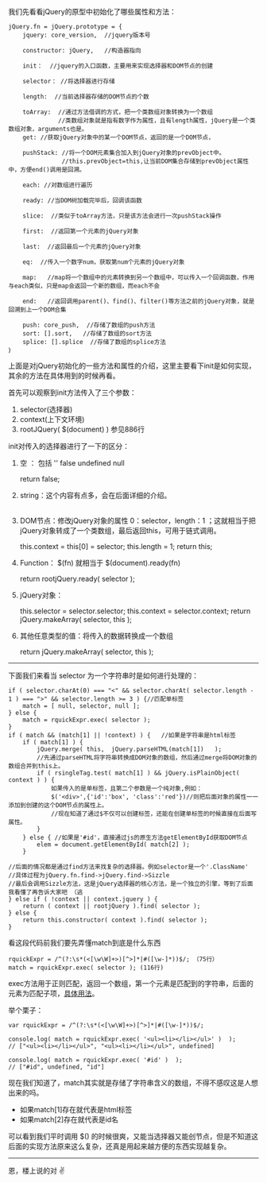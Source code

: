 我们先看看jQuery的原型中初始化了哪些属性和方法：

    jQuery.fn = jQuery.prototype = {
    	jquery: core_version,  //jquery版本号
    
    	constructor: jQuery,   //构造器指向
    
    	init：  //jquery的入口函数，主要用来实现选择器和DOM节点的创建
    
    	selector： //将选择器进行存储
    
    	length:  //当前选择器存储的DOM节点的个数
    
    	toArray:  //通过方法借调的方式，把一个类数组对象转换为一个数组
    			  //类数组对象就是指有数字作为属性，且有length属性，jQuery是一个类数组对象，arguments也是。
    	get: //获取jQuery对象中的某一个DOM节点，返回的是一个DOM节点，
    
    	pushStack: //将一个DOM元素集合加入到jQuery对象的prevObject中。
				   //this.prevObject=this,让当前DOM集合存储到prevObject属性中，方便end()调用是回溯。
    
    	each: //对数组进行遍历
    
    	ready: //当DOM树加载完毕后，回调该函数
    
    	slice:  //类似于toArray方法，只是该方法会进行一次pushStack操作
    
    	first:  //返回第一个元素的jQuery对象
    
    	last:  //返回最后一个元素的jQuery对象
    
    	eq:  //传入一个数字num，获取第num个元素的jQuery对象
    
    	map:   //map将一个数组中的元素转换到另一个数组中，可以传入一个回调函数，作用与each类似，只是map会返回一个新的数组，而each不会
    
    	end:   //返回调用parent()、find()、filter()等方法之前的jQuery对象，就是回溯到上一个DOM合集
    
    	push: core_push,  //存储了数组的push方法
    	sort: [].sort,   //存储了数组的sort方法
    	splice: [].splice  //存储了数组的splice方法
    ｝

上面是对jQuery初始化的一些方法和属性的介绍，这里主要看下init是如何实现，其余的方法在具体用到的时候再看。

首先可以观察到init方法传入了三个参数：
1. selector(选择器)
2. context(上下文环境)
3. rootJQuery( $(document) ) 参见886行

init对传入的选择器进行了一下的区分：

1. 空 ： 包括 '' false undefined null

	return false;

2. string：这个内容有点多，会在后面详细的介绍。<br/><br/>
	
3. DOM节点：修改jQuery对象的属性 0：selector，length：1  ；这就相当于把jQuery对象转成了一个类数组，最后返回this，可用于链式调用。

    this.context = this[0] = selector;
    this.length = 1;
    return this;
    
4. Function：  $(fn) 就相当于 $(document).ready(fn)
    
	return rootjQuery.ready( selector );

5. jQuery对象：

	this.selector = selector.selector;
	this.context = selector.context;
	return jQuery.makeArray( selector, this );

6. 其他任意类型的值：将传入的数据转换成一个数组

	return jQuery.makeArray( selector, this );



----------

下面我们来看当 selector 为一个字符串时是如何进行处理的：

    if ( selector.charAt(0) === "<" && selector.charAt( selector.length - 1 ) === ">" && selector.length >= 3 ) {//匹配单标签
    	match = [ null, selector, null ];
    } else {
    	match = rquickExpr.exec( selector );
    }
    if ( match && (match[1] || !context) ) {   //如果是字符串是html标签
    	if ( match[1] ) { 
    		jQuery.merge( this,  jQuery.parseHTML(match[1])   );
			//先通过parseHTML将字符串转换成DOM对象的数组，然后通过merge将DOM对象的数组合并到this上。
    		if ( rsingleTag.test( match[1] ) && jQuery.isPlainObject( context ) ) {
    			如果传入的是单标签，且第二个参数是一个纯对象,例如：
    			$('<div>',{'id':'box', 'class':'red'})//则把后面对象的属性一一添加到创建的这个DOM节点的属性上。
				//现在知道了通过$不仅可以创建标签，还能在创建单标签的时候直接在后面写属性。
    		}
    	} else { //如果是'#id'，直接通过js的原生方法getElementById获取DOM节点
    		elem = document.getElementById( match[2] );
    	}
	
	//后面的情况都是通过find方法来找复杂的选择器。例如selector是一个'.ClassName'
	//具体过程为jQuery.fn.find->jQuery.find->Sizzle
	//最后会调用Sizzle方法，这是jQuery选择器的核心方法，是一个独立的引擎，等到了后面我看懂了再告诉大家吧 （逃
    } else if ( !context || context.jquery ) {
    	return ( context || rootjQuery ).find( selector );
    } else {
    	return this.constructor( context ).find( selector );
    }

看这段代码前我们要先弄懂match到底是什么东西

	rquickExpr = /^(?:\s*(<[\w\W]+>)[^>]*|#([\w-]*))$/; （75行）
	match = rquickExpr.exec( selector ); (116行)

exec方法用于正则匹配，返回一个数组，第一个元素是匹配到的字符串，后面的元素为匹配子项，[具体用法](http://www.w3school.com.cn/jsref/jsref_exec_regexp.asp)。


举个栗子：

	var rquickExpr = /^(?:\s*(<[\w\W]+>)[^>]*|#([\w-]*))$/;

	console.log( match = rquickExpr.exec( '<ul><li></li></ul>' )  );
	// ["<ul><li></li></ul>", "<ul><li></li></ul>", undefined]

	console.log( match = rquickExpr.exec( '#id' )  );
	// ["#id", undefined, "id"]


现在我们知道了，match其实就是存储了字符串含义的数组，不得不感叹这是人想出来的吗。

- 如果match[1]存在就代表是html标签
- 如果match[2]存在就代表是id名


可以看到我们平时调用 $() 的时候很爽，又能当选择器又能创节点，但是不知道这后面的实现方法原来这么复杂，还真是用起来越方便的东西实现越复杂。



----------

恩，楼上说的对 ✌
